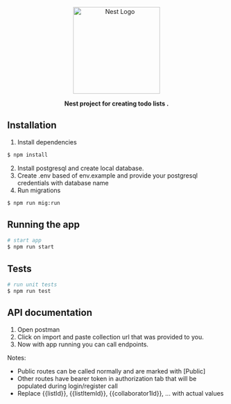 <p align="center">
  <a href="http://nestjs.com/" target="blank"><img src="https://nestjs.com/img/logo-small.svg" width="200" alt="Nest Logo" /></a>
</p>

[circleci-image]: https://img.shields.io/circleci/build/github/nestjs/nest/master?token=abc123def456
[circleci-url]: https://circleci.com/gh/nestjs/nest

<p align="center"><b>Nest project for creating todo lists .</b></p>


## Installation

1. Install dependencies
```bash
$ npm install
```
2. Install postgresql and create local database.
3. Create .env based of env.example and provide your postgresql credentials with database name
4. Run migrations
```bash
$ npm run mig:run
```

## Running the app

```bash
# start app
$ npm run start
```

## Tests

```bash
# run unit tests
$ npm run test

```

## API documentation
1. Open postman
2. Click on import and paste collection url that was provided to you.
3. Now with app running you can call endpoints.

Notes:
 - Public routes can be called normally and are marked with [Public]
 - Other routes have bearer token in authorization tab that will be populated during login/register call
 - Replace {{listId}}, {{listItemId}}, {{collaborator1Id}}, ... with actual values
